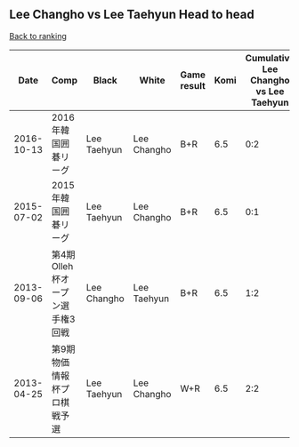 ## Lee Changho vs Lee Taehyun Head to head

[Back to ranking](../../index.md)




| **Date** | **Comp** | **Black** | **White** | **Game result** | **Komi** | **Cumulative Lee Changho vs Lee Taehyun** | **Lee Changho streak** | **Lee Taehyun streak** | 
| --- | --- | --- | --- | --- | --- | --- | --- | --- |
| 2016-10-13 | 2016年韓国囲碁リーグ | Lee Taehyun | Lee Changho | B+R | 6.5 | 0:2 | 0 | 2 | 
| 2015-07-02 | 2015年韓国囲碁リーグ | Lee Taehyun | Lee Changho | B+R | 6.5 | 0:1 | 0 | 1 | 
| 2013-09-06 | 第4期Olleh杯オープン選手権3回戦 | Lee Changho | Lee Taehyun | B+R | 6.5 | 1:2 | 1 | 0 | 
| 2013-04-25 | 第9期物価情報杯プロ棋戦予選 | Lee Taehyun | Lee Changho | W+R | 6.5 | 2:2 | 2 | 0 |




